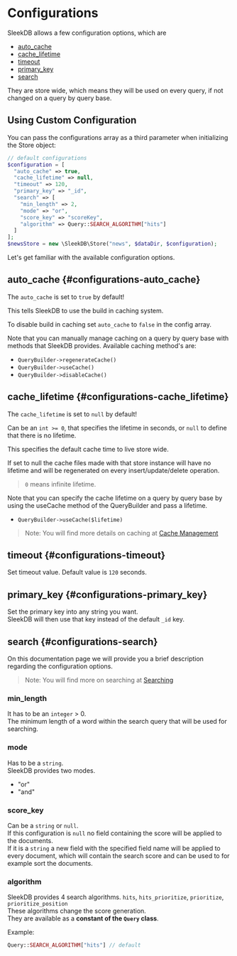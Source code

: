 <!--METADATA
{
    "title": "Configurations",
    "url": "configurations",
    "icon": "construct"
}
!METADATA-->

# Configurations

SleekDB allows a few configuration options, which are

- <a class="gotoblock" href="#/configurations#auto_cache">auto_cache</a>
- <a class="gotoblock" href="#/configurations#cache_lifetime">cache_lifetime
- <a class="gotoblock" href="#/configurations#timeout">timeout</a>
- <a class="gotoblock" href="#/configurations#primary_key">primary_key</a>
- <a class="gotoblock" href="#/configurations#search">search</a>

They are store wide, which means they will be used on every query, if not changed on a query by query base.

## Using Custom Configuration

You can pass the configurations array as a third parameter when initializing the Store object:

```php
// default configurations
$configuration = [
  "auto_cache" => true,
  "cache_lifetime" => null,
  "timeout" => 120,
  "primary_key" => "_id",
  "search" => [
    "min_length" => 2,
    "mode" => "or",
    "score_key" => "scoreKey",
    "algorithm" => Query::SEARCH_ALGORITHM["hits"]
  ]
];
$newsStore = new \SleekDB\Store("news", $dataDir, $configuration);
```

Let's get familiar with the available configuration options.

## auto_cache {#configurations-auto_cache}

The `auto_cache` is set to `true` by default!

This tells SleekDB to use the build in caching system.

To disable build in caching set `auto_cache` to `false` in the config array.

Note that you can manually manage caching on a query by query base with methods that SleekDB provides.
Available caching method's are:

- `QueryBuilder->regenerateCache()`
- `QueryBuilder->useCache()`
- `QueryBuilder->disableCache()`

## cache_lifetime {#configurations-cache_lifetime}

The `cache_lifetime` is set to `null` by default!

Can be an `int >= 0`, that specifies the lifetime in seconds, or `null` to define that there is no lifetime.

This specifies the default cache time to live store wide.

If set to null the cache files made with that store instance will have no lifetime and will be regenerated on every insert/update/delete operation.

> `0` means infinite lifetime.

Note that you can specify the cache lifetime on a query by query base by using the useCache method of the QueryBuilder and pass a lifetime.

- `QueryBuilder->useCache($lifetime)`

> Note: You will find more details on caching at <a class="gotoblock" href="/#/cache-management">Cache Management</a>

## timeout {#configurations-timeout}

Set timeout value. Default value is `120` seconds.

## primary_key {#configurations-primary_key}

Set the primary key into any string you want.<br/>
SleekDB will then use that key instead of the default `_id` key.

## search {#configurations-search}

On this documentation page we will provide you a brief description regarding the configuration options.

> Note: You will find more on searching at <a class="gotoblock" href="#/searching">Searching</a>

### min_length

It has to be an `integer` > 0.<br/>
The minimum length of a word within the search query that will be used for searching.

### mode

Has to be a `string`.<br/>
SleekDB provides two modes.

- "or" 
- "and"

### score_key

Can be a `string` or `null`.<br/>
If this configuration is `null` no field containing the score will be applied to the documents.<br/>
If it is a `string` a new field with the specified field name will be applied to every document, which will contain the search score and can be used to for example sort the documents.


### algorithm

SleekDB provides 4 search algorithms. `hits`, `hits_prioritize`, `prioritize`, `prioritize_position`<br/>
These algorithms change the score generation.<br/>
They are available as a **constant of the `Query` class**.

Example:
```php
Query::SEARCH_ALGORITHM["hits"] // default
```